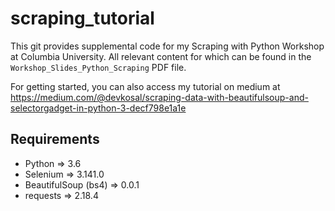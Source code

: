 # scraping_tutorial

This git provides supplemental code for my Scraping with Python Workshop at Columbia University. All relevant content for which can be found in the `Workshop_Slides_Python_Scraping` PDF file.

For getting started, you can also access my tutorial on medium at https://medium.com/@devkosal/scraping-data-with-beautifulsoup-and-selectorgadget-in-python-3-decf798e1a1e

## Requirements
- Python => 3.6
- Selenium => 3.141.0
- BeautifulSoup (bs4) =>  0.0.1
- requests => 2.18.4
